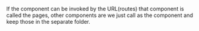 If the component can be invoked by the URL(routes) that component is called the pages, other components are we just call as the component and keep those in the separate folder.
